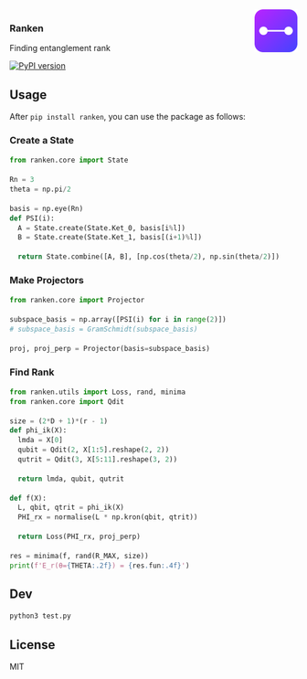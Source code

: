 <img src="https://raw.githubusercontent.com/plutoniumm/ranken/master/assets/icon.svg" width="75" height="75" align="right">

### Ranken
Finding entanglement rank

[![PyPI version](https://badge.fury.io/py/ranken.svg)](https://pypi.org/project/ranken/)

## Usage
After `pip install ranken`, you can use the package as follows:

### Create a State
```py
from ranken.core import State

Rn = 3
theta = np.pi/2

basis = np.eye(Rn)
def PSI(i):
  A = State.create(State.Ket_0, basis[i%l])
  B = State.create(State.Ket_1, basis[(i+1)%l])

  return State.combine([A, B], [np.cos(theta/2), np.sin(theta/2)])
```

### Make Projectors
```py
from ranken.core import Projector

subspace_basis = np.array([PSI(i) for i in range(2)])
# subspace_basis = GramSchmidt(subspace_basis)

proj, proj_perp = Projector(basis=subspace_basis)
```

### Find Rank
```py
from ranken.utils import Loss, rand, minima
from ranken.core import Qdit

size = (2*D + 1)*(r - 1)
def phi_ik(X):
  lmda = X[0]
  qubit = Qdit(2, X[1:5].reshape(2, 2))
  qutrit = Qdit(3, X[5:11].reshape(3, 2))

  return lmda, qubit, qutrit

def f(X):
  L, qbit, qtrit = phi_ik(X)
  PHI_rx = normalise(L * np.kron(qbit, qtrit))

  return Loss(PHI_rx, proj_perp)

res = minima(f, rand(R_MAX, size))
print(f'E_r(θ={THETA:.2f}) = {res.fun:.4f}')
```

## Dev
```sh
python3 test.py
```

## License
MIT
